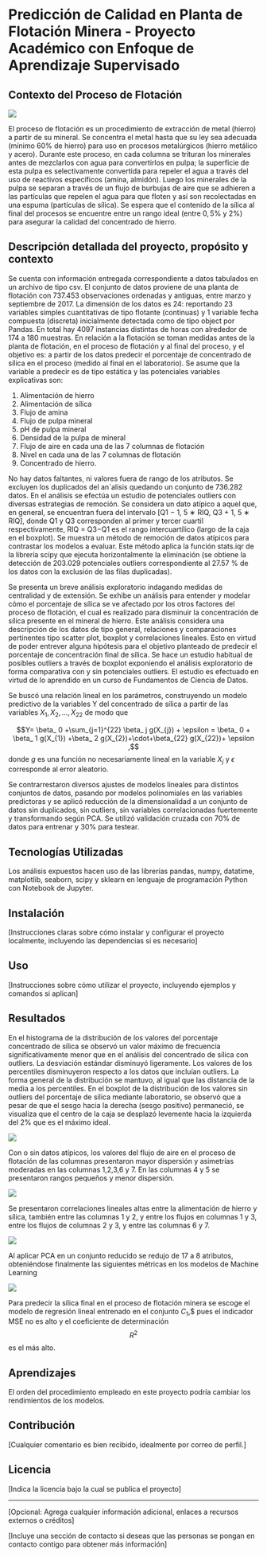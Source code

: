 #   Predicción de Calidad en Planta de Flotación Minera - Proyecto Académico con Enfoque de Aprendizaje Supervisado 

## Contexto del Proceso de Flotación

![](https://github.com/UrsulaMoya/mi-primer-repositorio-para-la-minera/blob/main/columna%20flotacion%20limpia.jpg)

El proceso de flotación es un procedimiento de extracción de metal (hierro) a partir de su mineral. Se concentra el metal hasta que su ley sea adecuada (mínimo 60% de hierro) para uso en procesos metalúrgicos (hierro metálico y acero). Durante este proceso, en cada columna se trituran los minerales antes de mezclarlos con agua para convertirlos en pulpa; la superficie de esta pulpa es selectivamente convertida para repeler el agua a través del uso de reactivos específicos (amina, almidón). Luego los minerales de la pulpa se separan a través de un flujo de burbujas de aire que se adhieren a las partículas que repelen el agua para que floten y así son recolectadas en una espuma (partículas de sílica). Se espera que el contenido de la sílica al final del procesos se encuentre entre un rango ideal (entre  $0,5$% y 2%) para asegurar la calidad del concentrado de hierro.

## Descripción detallada del proyecto, propósito y contexto

Se cuenta con información entregada correspondiente a datos tabulados en un archivo de tipo csv. El conjunto de datos proviene de una planta de flotación con 737.453 observaciones ordenadas
y antiguas, entre marzo y septiembre de 2017. La dimensión de los datos es 24: reportando 23 variables simples cuantitativas de tipo flotante (continuas) y 1 variable fecha compuesta (discreta) inicialmente detectada como de tipo object por Pandas. En total hay 4097 instancias distintas de horas con alrededor de 174 a 180 muestras. En relación a la flotación se toman medidas antes de la planta de flotación, en el proceso de flotación y al final del proceso, y el objetivo es: a partir de los datos predecir el porcentaje de concentrado de sílica en el proceso (medido al final en el laboratorio). Se asume que la variable a predecir es de tipo estática y las potenciales variables explicativas son: 
                
1. Alimentación de hierro
2. Alimentación de sílica
3. Flujo de amina
4. Flujo de pulpa mineral
5. pH de pulpa mineral
6. Densidad de la pulpa de mineral
7. Flujo de aire en cada una de las 7 columnas de flotación
8. Nivel en cada una de las 7 columnas de flotación
9. Concentrado de hierro.

No hay datos faltantes, ni valores fuera de rango de los atributos. Se excluyen los duplicados del an´alisis quedando un conjunto de 736.282 datos. En el análisis se efectúa un estudio de potenciales outliers con diversas estrategias de remoción. Se considera un dato atípico a aquel que, en general, se encuentran fuera del intervalo [Q1 − 1, 5 ∗ RIQ, Q3 + 1, 5 ∗ RIQ], donde Q1 y Q3 corresponden al primer y tercer cuartil respectivamente, RIQ = Q3−Q1 es el rango intercuartílico (largo de la caja en el boxplot). Se muestra un método de remoción de datos atípicos para contrastar los modelos a evaluar. Este método aplica la función stats.iqr de la librería scipy que ejecuta horizontalmente la eliminación (se obtiene la detección de 203.029 potenciales outliers correspondiente al 27.57 % de los datos con la exclusión de las filas duplicadas).

Se presenta un breve análisis exploratorio indagando medidas de centralidad y de extensión. Se exhibe un análisis para entender y modelar cómo el porcentaje de sílica se ve afectado por los otros factores del proceso de flotación, el cual es realizado para disminuir la concentración de sílica presente en el mineral de hierro. Este análisis considera una descripción de los datos de tipo general, relaciones y comparaciones pertinentes tipo scatter plot, boxplot y correlaciones lineales. Esto en virtud de poder entrever alguna hipótesis para el objetivo planteado de predecir el porcentaje de concentración final de sílica. Se hace un estudio habitual de posibles outliers a través de boxplot exponiendo el análisis exploratorio de forma comparativa con y sin potenciales outliers. El estudio es efectuado en virtud de lo aprendido en un curso de Fundamentos de Ciencia de Datos. 

Se buscó una relación lineal en los parámetros, construyendo un modelo predictivo de la variables Y del concentrado de sílica a partir de las variables $X_1, X_2, ..., X_{22}$ de modo que 

$$Y=  \beta_ 0 +\sum_{j=1}^{22} \beta_ j g(X_{j}) + \epsilon = \beta_ 0 + \beta_ 1 g(X_{1}) +\beta_ 2 g(X_{2})+\cdot+\beta_{22} g(X_{22})+ \epsilon ,$$
donde  $g$  es una función no necesariamente lineal en la variable $X_{j}$ y $\epsilon$ corresponde al error aleatorio.

Se contrarrestaron diversos ajustes de modelos lineales para distintos conjuntos de datos, pasando por modelos polinomiales en las variables predictoras y se aplicó reducción de la dimensionalidad a un conjunto de datos sin duplicados, sin outliers, sin variables correlacionadas fuertemente y transformando según PCA. Se utilizó validación cruzada con 70% de datos para entrenar y 30% para testear. 



## Tecnologías Utilizadas

Los análisis expuestos hacen uso de las librerías pandas, numpy, datatime, matplotlib, seaborn, scipy y sklearn en lenguaje de programación Python
con Notebook de Jupyter. 

## Instalación

[Instrucciones claras sobre cómo instalar y configurar el proyecto localmente, incluyendo las dependencias si es necesario]

## Uso

[Instrucciones sobre cómo utilizar el proyecto, incluyendo ejemplos y comandos si aplican]

## Resultados

En el histograma  de la distribución de los valores del porcentaje concentrado de sílica se observó un valor máximo de frecuencia significativamente menor que en el análisis  del concentrado de sílica con outliers. La desviación estándar disminuyó ligeramente. Los valores de los percentiles disminuyeron respecto a los datos que incluían outliers. La forma general de la distribución se mantuvo, al igual que las distancia de la media a los percentiles. En el boxplot de la distribución de los valores sin outliers del porcentaje de sílica mediante laboratorio, se observó que a pesar de que el sesgo hacia la derecha (sesgo positivo) permaneció, se visualiza que el centro de la caja se desplazó levemente hacia la izquierda del 2% que es el máximo ideal. 

![](https://github.com/UrsulaMoya/mi-primer-repositorio-academico-minero/blob/main/histograma42.png)

Con o sin datos atípicos, los valores del flujo de aire en el proceso de flotación de las columnas presentaron mayor dispersión y asimetrías moderadas en las columnas 1,2,3,6 y 7. En las columnas 4 y 5 se presentaron rangos pequeños y menor dispersión.

![](https://github.com/UrsulaMoya/mi-primer-repositorio-academico-minero/blob/main/caja6.png)


Se presentaron correlaciones lineales altas entre la alimentación de hierro y sílica, también entre las columnas 1 y 2, y entre los flujos en columnas 1 y 3, entre los flujos de columnas 2 y 3, y entre las columnas 6 y 7.

![](https://github.com/UrsulaMoya/mi-primer-repositorio-academico-minero/blob/main/correlaciones3.png)

Al aplicar PCA en un conjunto reducido se redujo de 17 a 8 atributos, obteniéndose finalmente las siguientes métricas en los modelos de Machine Learning

![](https://github.com/UrsulaMoya/mi-primer-repositorio-academico-minero/blob/main/resultados.png)

Para predecir la sílica final en el proceso de flotación minera se escoge el modelo de regresión lineal entrenado en el conjunto $C_1,$$ pues el indicador MSE no es alto y el coeficiente de determinación $$R^2$$ es el más alto.

## Aprendizajes

El orden del procedimiento empleado en este proyecto podría cambiar los rendimientos de los modelos.

## Contribución

[Cualquier comentario es bien recibido, idealmente por correo de perfil.]

## Licencia

[Indica la licencia bajo la cual se publica el proyecto]

---

[Opcional: Agrega cualquier información adicional, enlaces a recursos externos o créditos]

[Incluye una sección de contacto si deseas que las personas se pongan en contacto contigo para obtener más información]

